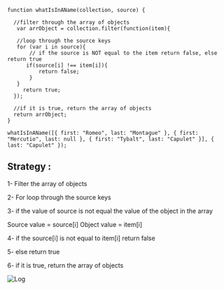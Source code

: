 ```
function whatIsInAName(collection, source) {

  //filter through the array of objects
   var arrObject = collection.filter(function(item){
    
   //loop through the source keys
   for (var i in source){
       // if the source is NOT equal to the item return false, else return true
      if(source[i] !== item[i]){
          return false;
       }
   }
     return true;
  });

  //if it is true, return the array of objects
  return arrObject;
}
                                    
whatIsInAName([{ first: "Romeo", last: "Montague" }, { first: "Mercutio", last: null }, { first: "Tybalt", last: "Capulet" }], { last: "Capulet" });

```

## Strategy :

1- Filter the array of objects

2- For loop through the source keys 

3- if the value of source is not equal the value of the object in the array

Source value =  source[i]
Object value = item[i]

4- if the source[i] is not equal to item[i] return false

5- else return true

6- if it is true, return the array of objects


![Log](https://s4.postimg.org/kof9ar4q5/who.jpg)
